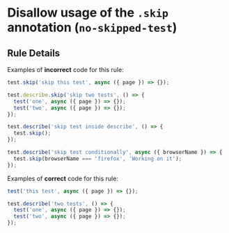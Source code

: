 # Disallow usage of the `.skip` annotation (`no-skipped-test`)

## Rule Details

Examples of **incorrect** code for this rule:

```js
test.skip('skip this test', async ({ page }) => {});

test.describe.skip('skip two tests', () => {
  test('one', async ({ page }) => {});
  test('two', async ({ page }) => {});
});

test.describe('skip test inside describe', () => {
  test.skip();
});

test.describe('skip test conditionally', async ({ browserName }) => {
  test.skip(browserName === 'firefox', 'Working on it');
});
```

Examples of **correct** code for this rule:

```js
test('this test', async ({ page }) => {});

test.describe('two tests', () => {
  test('one', async ({ page }) => {});
  test('two', async ({ page }) => {});
});
```
